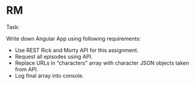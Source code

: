 # RM
Task:

Write down Angular App using following requirements:
- Use REST Rick and Morty API for this assignment.
- Request all episodes using API.
- Replace URLs in “characters” array with character JSON objects taken from
API.
- Log final array into console.
